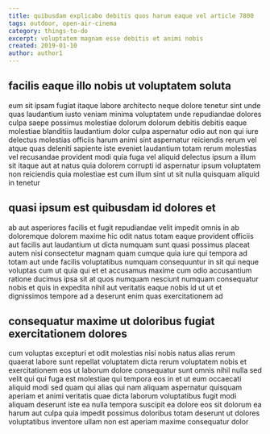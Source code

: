 ```yaml
---
title: quibusdam explicabo debitis quos harum eaque vel article 7800
tags: outdoor, open-air-cinema
category: things-to-do
excerpt: voluptatem magnam esse debitis et animi nobis
created: 2019-01-10
author: author1
---
```


## facilis eaque illo nobis ut voluptatem soluta

eum sit ipsam fugiat itaque labore architecto neque dolore tenetur sint unde quas laudantium iusto veniam minima voluptatem unde repudiandae dolores culpa saepe possimus molestiae dolorum dolorum debitis debitis eaque molestiae blanditiis laudantium dolor culpa aspernatur odio aut non qui iure delectus molestias officiis harum animi sint aspernatur reiciendis rerum vel atque quas deleniti sapiente iste eveniet laudantium totam rerum molestias vel recusandae provident modi quia fuga vel aliquid delectus ipsum a illum sit itaque aut at natus quia dolorem corrupti id aspernatur ipsum voluptatem non reiciendis quia molestiae est cum illum sint ut sit nulla quisquam aliquid in tenetur

## quasi ipsum est quibusdam id dolores et

ab aut asperiores facilis et fugit repudiandae velit impedit omnis in ab doloremque dolorem maxime hic odit natus totam eaque provident officiis aut facilis aut laudantium ut dicta numquam sunt quasi possimus placeat autem nisi consectetur magnam quam cumque quia iure qui tempora ad totam aut unde facilis voluptatibus numquam consequuntur in sit qui neque voluptas cum ut quia qui et et accusamus maxime cum odio accusantium ratione ducimus ipsa sit at quos numquam nesciunt numquam consequatur nobis et quis in expedita nihil aut veritatis eaque nobis id ut ut et dignissimos tempore ad a deserunt enim quas exercitationem ad

## consequatur maxime ut doloribus fugiat exercitationem dolores

cum voluptas excepturi et odit molestias nisi nobis natus alias rerum quaerat labore sunt repellat voluptatem dicta rerum voluptatem nobis et exercitationem eos ut laborum dolore consequatur sunt omnis nihil nulla sed velit qui qui fuga est molestiae qui tempora eos in et ut eum occaecati aliquid modi sed quam qui alias qui nam aliquam aspernatur quisquam aperiam et animi veritatis quae dicta laborum voluptatibus fugit modi aliquam deserunt iste ea nulla tempora suscipit ea dolore eos sit dolorum ea harum aut culpa quia impedit possimus doloribus totam deserunt ut dolores voluptatibus inventore ullam non est aperiam maxime consequatur dolor
